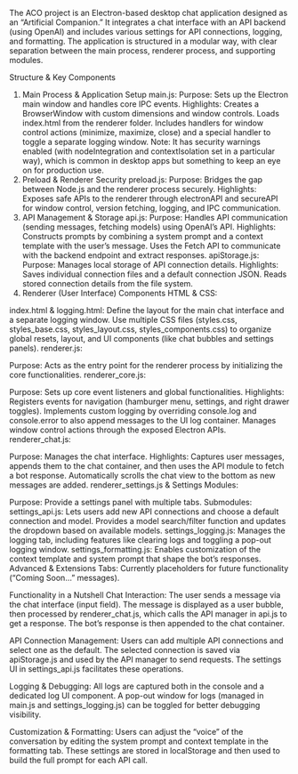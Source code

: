 The ACO project is an Electron-based desktop chat application designed as an “Artificial Companion.” It integrates a chat interface with an API backend (using OpenAI) and includes various settings for API connections, logging, and formatting. The application is structured in a modular way, with clear separation between the main process, renderer process, and supporting modules.

Structure & Key Components
1. Main Process & Application Setup
main.js:
Purpose: Sets up the Electron main window and handles core IPC events.
Highlights:
Creates a BrowserWindow with custom dimensions and window controls.
Loads index.html from the renderer folder.
Includes handlers for window control actions (minimize, maximize, close) and a special handler to toggle a separate logging window.
Note: It has security warnings enabled (with nodeIntegration and contextIsolation set in a particular way), which is common in desktop apps but something to keep an eye on for production use.
2. Preload & Renderer Security
preload.js:
Purpose: Bridges the gap between Node.js and the renderer process securely.
Highlights:
Exposes safe APIs to the renderer through electronAPI and secureAPI for window control, version fetching, logging, and IPC communication.
3. API Management & Storage
api.js:
Purpose: Handles API communication (sending messages, fetching models) using OpenAI’s API.
Highlights:
Constructs prompts by combining a system prompt and a context template with the user’s message.
Uses the Fetch API to communicate with the backend endpoint and extract responses.
apiStorage.js:
Purpose: Manages local storage of API connection details.
Highlights:
Saves individual connection files and a default connection JSON.
Reads stored connection details from the file system.
4. Renderer (User Interface) Components
HTML & CSS:


index.html & logging.html:
Define the layout for the main chat interface and a separate logging window.
Use multiple CSS files (styles.css, styles_base.css, styles_layout.css, styles_components.css) to organize global resets, layout, and UI components (like chat bubbles and settings panels).
renderer.js:


Purpose: Acts as the entry point for the renderer process by initializing the core functionalities.
renderer_core.js:


Purpose: Sets up core event listeners and global functionalities.
Highlights:
Registers events for navigation (hamburger menu, settings, and right drawer toggles).
Implements custom logging by overriding console.log and console.error to also append messages to the UI log container.
Manages window control actions through the exposed Electron APIs.
renderer_chat.js:


Purpose: Manages the chat interface.
Highlights:
Captures user messages, appends them to the chat container, and then uses the API module to fetch a bot response.
Automatically scrolls the chat view to the bottom as new messages are added.
renderer_settings.js & Settings Modules:


Purpose: Provide a settings panel with multiple tabs.
Submodules:
settings_api.js:
Lets users add new API connections and choose a default connection and model.
Provides a model search/filter function and updates the dropdown based on available models.
settings_logging.js:
Manages the logging tab, including features like clearing logs and toggling a pop-out logging window.
settings_formatting.js:
Enables customization of the context template and system prompt that shape the bot’s responses.
Advanced & Extensions Tabs:
Currently placeholders for future functionality (“Coming Soon…” messages).

Functionality in a Nutshell
Chat Interaction:
 The user sends a message via the chat interface (input field). The message is displayed as a user bubble, then processed by renderer_chat.js, which calls the API manager in api.js to get a response. The bot’s response is then appended to the chat container.


API Connection Management:
 Users can add multiple API connections and select one as the default. The selected connection is saved via apiStorage.js and used by the API manager to send requests. The settings UI in settings_api.js facilitates these operations.


Logging & Debugging:
 All logs are captured both in the console and a dedicated log UI component. A pop-out window for logs (managed in main.js and settings_logging.js) can be toggled for better debugging visibility.


Customization & Formatting:
 Users can adjust the “voice” of the conversation by editing the system prompt and context template in the formatting tab. These settings are stored in localStorage and then used to build the full prompt for each API call.
